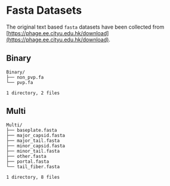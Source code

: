 # Fasta Datasets

The original text based `fasta` datasets have been collected from [https://phage.ee.cityu.edu.hk/download](https://phage.ee.cityu.edu.hk/download).

## Binary

```
Binary/
├── non_pvp.fa
└── pvp.fa

1 directory, 2 files
```

## Multi

```
Multi/
├── baseplate.fasta
├── major_capsid.fasta
├── major_tail.fasta
├── minor_capsid.fasta
├── minor_tail.fasta
├── other.fasta
├── portal.fasta
└── tail_fiber.fasta

1 directory, 8 files
```

